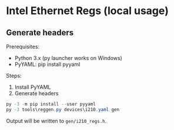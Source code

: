 # Intel Ethernet Regs (local usage)

## Generate headers

Prerequisites:

- Python 3.x (py launcher works on Windows)
- PyYAML: pip install pyyaml

Steps:

1. Install PyYAML
2. Generate headers

```powershell
py -3 -m pip install --user pyyaml
py -3 tools\reggen.py devices\i210.yaml gen
```

Output will be written to `gen/i210_regs.h`.
